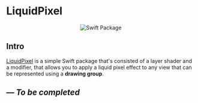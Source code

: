 #  LiquidPixel

<p align="center">
<img alt="Swift Package" src="https://img.shields.io/badge/Swift-Package-orange?logo=swift&logoColor=orange">
</p>

## Intro

[LiquidPixel](https://github.com/nozhana/LiquidPixel) is a simple Swift package that's consisted of a layer shader and a modifier, that allows you to apply a liquid pixel effect to any view that can be represented using a **drawing group**.


## — *To be completed*
